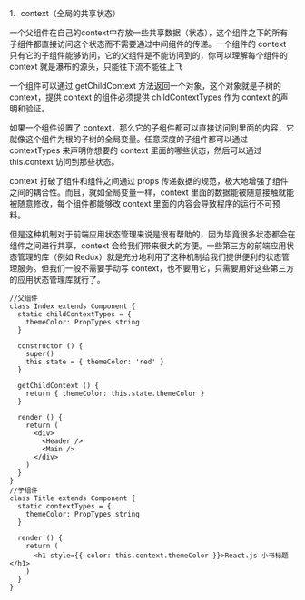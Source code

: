 1、context（全局的共享状态）

一个父组件在自己的context中存放一些共享数据（状态），这个组件之下的所有子组件都直接访问这个状态而不需要通过中间组件的传递。一个组件的 context 只有它的子组件能够访问，它的父组件是不能访问到的，你可以理解每个组件的 context 就是瀑布的源头，只能往下流不能往上飞

一个组件可以通过 getChildContext 方法返回一个对象，这个对象就是子树的 context，提供 context 的组件必须提供 childContextTypes 作为 context 的声明和验证。

如果一个组件设置了 context，那么它的子组件都可以直接访问到里面的内容，它就像这个组件为根的子树的全局变量。任意深度的子组件都可以通过 contextTypes 来声明你想要的 context 里面的哪些状态，然后可以通过 this.context 访问到那些状态。

context 打破了组件和组件之间通过 props 传递数据的规范，极大地增强了组件之间的耦合性。而且，就如全局变量一样，context 里面的数据能被随意接触就能被随意修改，每个组件都能够改 context 里面的内容会导致程序的运行不可预料。

但是这种机制对于前端应用状态管理来说是很有帮助的，因为毕竟很多状态都会在组件之间进行共享，context 会给我们带来很大的方便。一些第三方的前端应用状态管理的库（例如 Redux）就是充分地利用了这种机制给我们提供便利的状态管理服务。但我们一般不需要手动写 context，也不要用它，只需要用好这些第三方的应用状态管理库就行了。
	
	//父组件
	class Index extends Component {
	  static childContextTypes = {
	    themeColor: PropTypes.string
	  }
	
	  constructor () {
	    super()
	    this.state = { themeColor: 'red' }
	  }
	
	  getChildContext () {
	    return { themeColor: this.state.themeColor }
	  }
	
	  render () {
	    return (
	      <div>
	        <Header />
	        <Main />
	      </div>
	    )
	  }
	}
	//子组件
	class Title extends Component {
	  static contextTypes = {
	    themeColor: PropTypes.string
	  }
	
	  render () {
	    return (
	      <h1 style={{ color: this.context.themeColor }}>React.js 小书标题</h1>
	    )
	  }
	}
